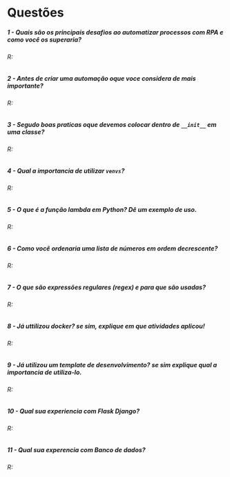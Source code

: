 # Questões

##### 1 - Quais são os principais desafios ao automatizar processos com RPA e como você os superaria?
###### R: 

##### 2 - Antes de criar uma automação oque voce considera de mais importante?
###### R: 

##### 3 - Segudo boas praticas oque devemos colocar dentro de `__init__` em uma classe?
###### R:

##### 4 - Qual a importancia de utilizar `venvs`?
###### R: 

##### 5 - O que é a função lambda em Python? Dê um exemplo de uso.
###### R: 

##### 6 - Como você ordenaria uma lista de números em ordem decrescente?
###### R: 

##### 7 - O que são expressões regulares (regex) e para que são usadas?
###### R: 

##### 8 - Já uttilizou docker? se sim, explique em que atividades aplicou!
###### R: 

##### 9 - Já utilizou um template de desenvolvimento? se sim explique qual a importancia de utiliza-lo.
###### R: 

##### 10 - Qual sua experiencia com Flask Django?
###### R: 

##### 11 - Qual sua experencia com Banco de dados?
###### R: 
